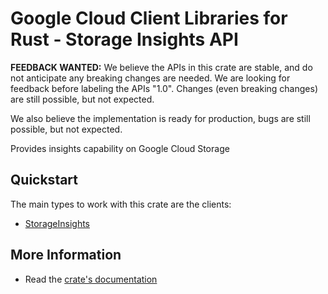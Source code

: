 # Google Cloud Client Libraries for Rust - Storage Insights API

<!-- Code generated by sidekick. DO NOT EDIT. -->

**FEEDBACK WANTED:** We believe the APIs in this crate are stable, and
do not anticipate any breaking changes are needed. We are looking for
feedback before labeling the APIs "1.0". Changes (even breaking changes)
are still possible, but not expected.

We also believe the implementation is ready for production, bugs are
still possible, but not expected.

Provides insights capability on Google Cloud Storage

## Quickstart

The main types to work with this crate are the clients:

- [StorageInsights]

## More Information

- Read the [crate's documentation](https://docs.rs/google-cloud-storageinsights-v1/latest/google-cloud-storageinsights-v1)

[StorageInsights]: https://docs.rs/google-cloud-storageinsights-v1/latest/google_cloud_storageinsights_v1/client/struct.StorageInsights.html
